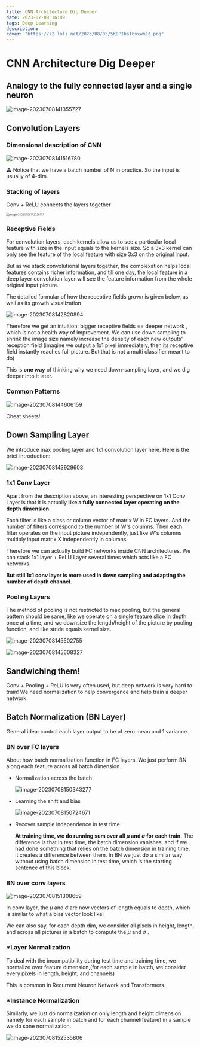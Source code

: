```yaml
---
title: CNN Architecture Dig Deeper
date: 2023-07-08 16:09
tags: Deep Learning
description:
cover: "https://s2.loli.net/2023/08/05/5KBPIbsf6vxwmJZ.png"
---
```


# CNN Architecture Dig Deeper

## Analogy to the fully connected layer and a single neuron


![image-20230708141355727](https://s2.loli.net/2023/07/08/LTd3aOkxEieXwHl.png)



## Convolution Layers

### Dimensional description of CNN



![image-20230708141516780](https://s2.loli.net/2023/07/08/9F37ATuX2esMcvn.png)

 :warning: Notice that we have a batch number of N in practice. So the input is usually of 4-dim.

### Stacking of layers 

Conv + ReLU connects the layers together

<img src="https://s2.loli.net/2023/07/08/DnWIsxASKYiJch6.png" alt="image-20230708142026177" style="zoom: 50%;" />

### Receptive Fields

For convolution layers, each kernels allow us to see a particular local feature with size in the input equals to the kernels size. So a 3x3 kernel can only see the feature of the local feature with size 3x3 on the original input. 

But as we stack convolutional layers together, the complexation helps local features contains richer information, and till one day, the local feature in a deep layer convolution layer will see the feature information from the whole original input picture.

The detailed formular of how the receptive fields grown is given below, as well as its growth visualization

![image-20230708142820894](https://s2.loli.net/2023/07/08/AUTVZymFO1RCHlq.png)

Therefore we get an intuition: bigger receptive fields == deeper network , which is not a health way of improvement. We can use down sampling to shrink the image size namely increase the density of each new outputs' reception field (imagine we output a 1x1 pixel immediately, then its receptive field instantly reaches full picture. But that is not a multi classifier meant to do)

This is **one way** of thinking why we need down-sampling layer, and we dig deeper into it later.

### Common Patterns

![image-20230708144606159](https://s2.loli.net/2023/07/08/tkHquGfYolSbJ2m.png)

Cheat sheets!



## Down Sampling Layer

We introduce max pooling layer and 1x1 convolution layer here. Here is the brief introduction:

![image-20230708143929603](https://s2.loli.net/2023/07/08/vr25S9WHcEgezyk.png)

### 1x1 Conv Layer

Apart from the description above, an interesting perspective on 1x1 Conv Layer is that it is actually **like a fully connected layer operating on the depth dimension**.

Each filter is like a class or column vector of matrix W in FC layers. And the number of filters correspond to the number of W's columns. Then each filter operates on the input picture independently, just like W's columns multiply input matrix X independently in columns.

Therefore we can actually build FC networks inside CNN architectures. We can stack 1x1 layer + ReLU Layer several times which acts like a FC networks.

**But still 1x1 conv layer is more used in down sampling and adapting the number of depth channel**. 

### Pooling Layers

The method of pooling is not restricted to max pooling, but the general pattern should be same, like we operate on a single feature slice in depth once at a time, and we downsize the length/height of the picture by pooling function, and like stride equals kernel size.

![image-20230708145502755](https://s2.loli.net/2023/07/08/A1csWbUfqPjiXOV.png)

![image-20230708145608327](https://s2.loli.net/2023/07/08/GNgqvlfeamB1wFd.png)

 

## Sandwiching them!

Conv + Pooling + ReLU is very often used, but deep network is very hard to train!  We need normalization to help convergence and help train a deeper network.



## Batch Normalization (BN Layer)

General idea: control each layer output to be of zero mean and 1 variance. 

### BN over FC layers

About how batch normalization function in FC layers. We just perform BN along each feature across all batch dimension.

- Normalization across the batch

  ![image-20230708150343277](https://s2.loli.net/2023/07/08/cvQDLfWS3qz6jHd.png)

- Learning the shift and bias

  ![image-20230708150724671](https://s2.loli.net/2023/07/08/qrxjRKuFo9OYCLB.png)

- Recover sample independence in test time.

  **At training time, we do running sum over all $\mu$ and $\sigma$ for each train.** The difference is that in test time, the batch dimension vanishes, and if we had done something that relies on the batch dimension in training time, it creates a difference between them. In BN we just do a similar way without using batch dimension in test time,  which is the starting sentence of this block.

### BN over conv layers

![image-20230708151308659](https://s2.loli.net/2023/07/08/uHxw48DIPXF97bV.png)

In conv layer, the $\mu$ and $\sigma$ are now vectors of length equals to depth, which is similar to what a bias vector look like!

We can also say, for each depth dim, we consider all pixels in height, length, and across all pictures in a batch to compute the $\mu$ and $\sigma$ .

### *Layer Normalization

To deal with the incompatibility during test time and training time, we normalize over feature dimension,(for each sample in batch, we consider every pixels in length, height, and channels)

This is common in Recurrent Neuron Network and Transformers.

### *Instance Normalization

Similarly, we just do normalization on only length and height dimension namely for each sample in batch and for each channel(feature) in a sample we do sone normalization.

![image-20230708152535806](https://s2.loli.net/2023/07/08/H9mcMpjSPnLebt5.png)

